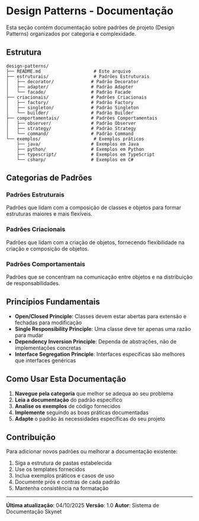 # Design Patterns - Documentação

Esta seção contém documentação sobre padrões de projeto (Design Patterns) organizados por categoria e complexidade.

## Estrutura

```
design-patterns/
├── README.md                    # Este arquivo
├── estruturais/                 # Padrões Estruturais
│   ├── decorator/              # Padrão Decorator
│   ├── adapter/                # Padrão Adapter
│   └── facade/                 # Padrão Facade
├── criacionais/                # Padrões Criacionais
│   ├── factory/                # Padrão Factory
│   ├── singleton/              # Padrão Singleton
│   └── builder/                # Padrão Builder
├── comportamentais/            # Padrões Comportamentais
│   ├── observer/               # Padrão Observer
│   ├── strategy/               # Padrão Strategy
│   └── command/                # Padrão Command
└── exemplos/                    # Exemplos práticos
    ├── java/                   # Exemplos em Java
    ├── python/                 # Exemplos em Python
    ├── typescript/             # Exemplos em TypeScript
    └── csharp/                 # Exemplos em C#
```

## Categorias de Padrões

### Padrões Estruturais
Padrões que lidam com a composição de classes e objetos para formar estruturas maiores e mais flexíveis.

### Padrões Criacionais
Padrões que lidam com a criação de objetos, fornecendo flexibilidade na criação e composição de objetos.

### Padrões Comportamentais
Padrões que se concentram na comunicação entre objetos e na distribuição de responsabilidades.

## Princípios Fundamentais

- **Open/Closed Principle**: Classes devem estar abertas para extensão e fechadas para modificação
- **Single Responsibility Principle**: Uma classe deve ter apenas uma razão para mudar
- **Dependency Inversion Principle**: Dependa de abstrações, não de implementações concretas
- **Interface Segregation Principle**: Interfaces específicas são melhores que interfaces genéricas

## Como Usar Esta Documentação

1. **Navegue pela categoria** que melhor se adequa ao seu problema
2. **Leia a documentação** do padrão específico
3. **Analise os exemplos** de código fornecidos
4. **Implemente** seguindo as boas práticas documentadas
5. **Adapte** o padrão às necessidades específicas do seu projeto

## Contribuição

Para adicionar novos padrões ou melhorar a documentação existente:

1. Siga a estrutura de pastas estabelecida
2. Use os templates fornecidos
3. Inclua exemplos práticos e casos de uso
4. Documente prós e contras de cada padrão
5. Mantenha consistência na formatação

---

**Última atualização**: 04/10/2025
**Versão**: 1.0
**Autor**: Sistema de Documentação Skynet

